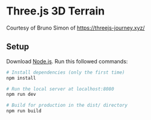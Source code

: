 # Three.js 3D Terrain

Courtesy of Bruno Simon of https://threejs-journey.xyz/

## Setup

Download [Node.js](https://nodejs.org/en/download/). Run this followed commands:

```bash
# Install dependencies (only the first time)
npm install

# Run the local server at localhost:8080
npm run dev

# Build for production in the dist/ directory
npm run build
```